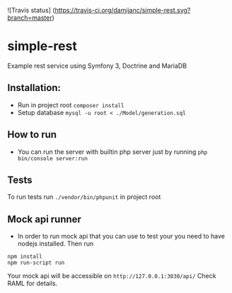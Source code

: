 ![Travis status]
(https://travis-ci.org/damijanc/simple-rest.svg?branch=master)
# simple-rest
Example rest service using Symfony 3, Doctrine and MariaDB



## Installation:

* Run in project root ```composer install```
* Setup database ```mysql -u root < ./Model/generation.sql```

## How to run

* You can run the server with builtin php server just by
running ```php bin/console server:run```

## Tests

To run tests run ```./vendor/bin/phpunit``` in project root

## Mock api runner
* In order to run mock api that you can use to test your you need to have nodejs installed.
Then run 
 ```
npm install
npm run-script run
```

Your mock api will be accessible on ```http://127.0.0.1:3030/api/```
Check RAML for details.